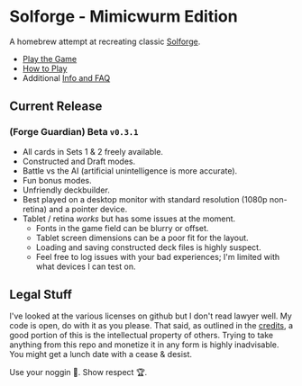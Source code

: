 # Solforge - Mimicwurm Edition

A homebrew attempt at recreating classic [Solforge](https://en.wikipedia.org/wiki/SolForge).

- [Play the Game](https://grousewood-games.github.io/solforge/play/)
- [How to Play](docs/rules.md)
- Additional [Info and FAQ](docs/faq.md)

## Current Release

### (Forge Guardian) Beta `v0.3.1`

- All cards in Sets 1 & 2 freely available.
- Constructed and Draft modes.
- Battle vs the AI (artificial unintelligence is more accurate).
- Fun bonus modes.
- Unfriendly deckbuilder.
- Best played on a desktop monitor with standard resolution (1080p non-retina) and a pointer device.
- Tablet / retina _works_ but has some issues at the moment.
  - Fonts in the game field can be blurry or offset.
  - Tablet screen dimensions can be a poor fit for the layout.
  - Loading and saving constructed deck files is highly suspect.
  - Feel free to log issues with your bad experiences; I'm limited with what devices I can test on.

## Legal Stuff

I've looked at the various licenses on github but I don't read lawyer well. My code is open, do with it as you please. That said, as outlined in the [credits](docs/faq.md#credits), a good portion of this is the intellectual property of others. Trying to take anything from this repo and monetize it in any form is highly inadvisable. You might get a lunch date with a cease & desist.

Use your noggin :brain:. Show respect :trophy:.